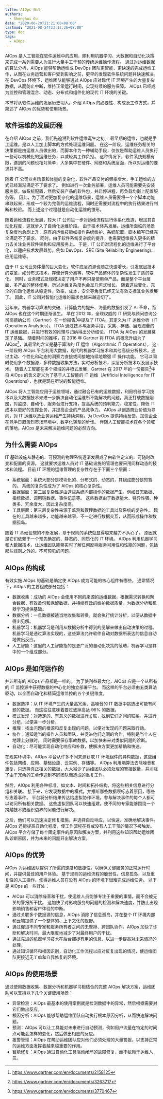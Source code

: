 ```yaml
---
title: AIOps 简介
authors:
  - Shenghui Gu
date: "2020-06-20T21:21:00+08:00"
lastmod: "2021-08-24T23:12:36+08:00"
type: doc
tags:
  - AIOps
---
```


AIOps 是人工智能在软件运维中的应用，即利用机器学习、大数据和自动化决策来完成一系列需要人为进行大量手工干预的传统运维操作流程。
通过对运维数据的算法分析，AIOps 能够帮助运维或 DevOps 团队更智能、更快速的完成运维工作，从而在业务运营和客户受到影响之前，更早的发现软件系统问题并快速解决。
在 DevOps 环境下，运维团队能够通过 AIOps 应对现代 IT 环境产生的大量复杂数据，从而防止中断，维持正常运行时间，实现持续的服务保障。
AIOps 已经成为监控和管理混合、动态、分布式和组件化的现代 IT 环境的关键。

本节将从软件运维的发展历史切入，介绍 AIOps 的必要性、构成及工作方式，并简述了 AIOps 的优势和使用场景。

<!-- more -->

## 软件运维的发展历程

在介绍 AIOps 之前，我们先追溯到软件运维诞生之初。
最早期的运维，也就是手工运维，是以人工加上脚本的方式处理运维问题。
在这一阶段，运维任务相关的决策都是由运维人员做出的，而脚本作为一种辅助手段，仅仅是帮助运维人员执行一些可以机械化的运维任务，以减轻其工作负担。
这种情况下，软件系统规模有限，遇到的问题也相对简单，大多集中在硬件、网络和系统层面，所以对运维的要求并不高。

随着 IT 公司业务场景和体量的复杂化，软件产品交付的频率增大，手工运维的方式已经渐渐满足不了要求了。
例如进行一次业务部署，运维人员可能需要先安装服务器，做系统配置，然后安装产品的软件包，并启停进程，再负载均衡上配置服务等。
因此，为了面对更加复杂化的运维场景，运维人员需要将一个个脚本功能串联起来，形成一个较为完善的运维流程，同时还需要对流程中的执行结果进行判断和校验。
而上述这个过程就是自动化运维的雏形。

随着运维流程化发展，较大 IT 公司进一步对运维流程进行体系化改造，增加其自动化程度，这就步入了自动化运维阶段。
由于技术体系发展，运维所面临的场景复杂度也急剧上升，原有的运维技能如操作系统维护、系统配置、脚本编写已经完全满足不了要求。
同时，由于软件系统复杂度的提升，也需要运维投入更多的精力去关注业务软件架构和应用服务上。
于是，IT 公司对流程化的运维进行了平台化，以适应技术发展趋势，例如 DevOps、SRE (Site Reliability Engineering)、应用运维等。

由于 IT 公司业务体量的巨大变化，软件底层资源也随之快速增长，引发底层技术的变革，如分布式技术，存储计算分离等，软件产品整体的复杂性发生了质的变化。
同时，业务模式及规模决定了用户不再只是使用单产品，而是整个平台层面、多产品的整体使用，所以运维复杂度也会呈几何式增长。
随着这些变化，完全的自动化运维从稳定性，效率，成本，安全等角度已经无法有效支撑其业务发展了。
因此，IT 公司对智能化运维的需求也越来越迫切了。

近年来，机器学习算法的突破、计算能力的提升、海量的数据引发了 AI 革命，而 AIOps 也在这个时期逐渐诞生。
早在 2012 年，全球权威的 IT 研究与顾问咨询公司高德纳公司（Gartner）在一份报告[^1]中提及了 ITOA，其定义为 IT 运维分析（IT Operations Analytics）。
ITOA 通过技术与服务手段，采集、存储、展现海量的 IT 运维数据，并进行有效的推理与归纳得出分析结论。
ITOA 为 AIOps 的发展奠定了基础。
随着时间的推移，在 2016 年 Gartner 将 ITOA 的概念升级为了 AIOps[^2]，其最早的含义是基于算法的 IT 运维（Algorithmic IT Operations）。
这一阶段的 AIOps 平台利用大数据，现代的机器学习技术和其他高级分析技术，通过主动、个性化和动态的洞察力直接或间接地持续地增强 IT 操作功能。
它可以同时使用多个数据源，多种数据收集方法，实时分析技术，深层分析技术以及展示技术。
随着人工智能在多个领域的井喷式发展，Gartner 在 2017 年的一份报告[^3]中将 AIOps 的含义定义为了基于人工智能的 IT 运维（Artificial Intelligence for IT Operations），也就是现在所说的智能运维。

AIOps 将人工智能应用于运维领域，通过融合已有的运维数据，利用机器学习技术以及大数据技术来进一步解决自动化运维所不能解决的问题，真正打破数据烟囱，对监控、自动化、服务台进行支持，提高系统的预判能力、稳定性、降低 IT 成本以更好的支撑业务，并提高企业的产品竞争力。
AIOps 以创造商业价值为导向，对 IT 运维以及业务运维产生持续洞察，为 DevOps 提供持续反馈，加快企业在竞争日趋激烈市场环境中，数字化转型的步伐。
伴随人工智能技术在各个领域的落地，AIOps 是未来解决运维问题的必然方向。

## 为什么需要 AIOps

IT 基础设施从静态的、可预测的物理系统逐渐发展成了由软件定义的、可随时改变和配置的资源。
这就要求运维人员对 IT 基础设施的管理也要采用同样动态的技术和流程。
目前 IT 环境的运维管理的复杂性存在于下面三个层面：

- 系统层面：系统大部分是模块化的、分布式的、动态的，其组成部分是短暂的。
  系统的复杂性成为了 AIOps 的核心复杂性。
- 数据层面：第二层复杂性是由这些系统内部操作的数据产生，例如日志数据、指标数据、调用链数据、事件记录等。
  这些数据由于数据量大、特异性强、种类多、冗余度大，因此复杂度高。
- 工具层面：第三层复杂性来源于监测和管理数据的工具以及系统的复杂性。
  现在的工具越来越多，功能越来越窄，不一定进行数据交互，从而形成操作和数据孤岛。

随着 IT 基础设施的不断发展，基于规则的系统就显得越来越力不从心了。
原因就是它们依赖于一个预先确定的、静态的、同质化的 IT 环境。
AIOps 利用机器学习和大数据技术，让运维团队能够实时了解任何影响服务可用性和性能的问题，包括那些规则之外的、不可预见的问题。

## AIOps 的构成

有效实施 AIOps 的基础是确定使 AIOps 成为可能的核心组件有哪些。
通常情况下，AIOps 的主要组成部分包括：

- 数据收集：成功的 AIOps 会使用不同的来源的运维数据，根据需求转换和聚合数据，有效备份和保留数据，并持续有效的维护数据质量，为数据分析和机器学习提供基础。
- 数据分析：一旦数据被适当地收集和转换，就会执行统计分析，以便从数据中得出见解。
- 机器学习：机器学习是利用从数据分析中得到的见解来做出自动决策的过程。
  机器学习是通过算法实现的，这些算法允许软件自动对数据所表达的信息自动地做出反应。
- 人工智能：这里的人工智能指的是更广泛的自动化决策的范畴，机器学习是其中的一个组成部分。

## AIOps 是如何运作的

并非所有的 AIOps 产品都是一样的。
为了使利益最大化，AIOps 应是一个从所有的 IT 监控源中获得数据的中心化的独立部署平台。
而这样的平台必须由五类算法驱动，以全面自动化和精简运维监控的五个关键维度。

- 数据选择：从 IT 环境产生的大量高冗余、高噪音的 IT 数据中挑选出可能有问题的数据。
  而这往往意味着要过滤掉高达 99% 的数据。
- 模式发现：对选定的、有意义的数据进行关联，找到它们之间的联系，并进行分组，以便进一步分析。
- 推理：找出问题的根源和反复出现的问题，以便对发现的问题采取行动。
- 协作：通知适当的操作人员和团队，并促进他们之间的合作，特别是当个人在地理上分散时。
  同时需要保存事故数据，以加快未来对类似问题的诊断。
- 自动化：尽可能实现自动化响应和补救，使解决方案更加精确和快速。

在现实环境中，AIOps 平台从许多不同来源获取 IT 环境组件的异构数据，这些组件包括网络、应用、基础设施、云实例、存储等。
AIOps 利用熵算法去除噪音和重复，只选择真正相关的数据，大大减少了运维团队必须处理的警报数量，并消除了由于冗余的工单传送到不同团队而造成的重复工作。

然后，AIOps 利用各种标准，如文本、时间和拓扑结构，将这些相关信息进行分组和关联。
接下来，它发现数据中的模式，并推断哪些数据项标志着原因，哪些标志着事件。
平台将分析结果传达给虚拟协作环境，参与解决事件的每个人都可以访问所有相关数据。
这些虚拟团队可以快速组建，使不同的专家能够围绕一个跨越技术或组织边界的问题进行解决。

之后，他们可以迅速决定修复措施，并选择自动响应，以快速、准确地解决事件。
AIOps 还能提高自动化程度，使工作流程在有或没有人工干预的情况下被触发。
AIOps 平台存储了每个固定事件的原因和解决方案，并利用这些知识帮助运维团队诊断原因，并为未来的问题开出解决方案。

## AIOps 的优势

AIOps 为运维团队提供了所需的速度和敏捷性，以确保关键服务的正常运行时间，并提供最佳的用户体验。
基于规则的运维流程的脆弱性，信息孤岛，以及重复性的人工操作，使得运维人员在没有 AIOps 的环境下很难完成运维任务。
以下是 AIOps 的一些好处：

- AIOps 可以消除噪音和干扰，使运维人员能够专注于重要的事情，而不会被无关的警报所干扰。
  这加快了对影响服务的问题的检测和解决速度，并防止出现影响销售和客户体验的中断。
- 通过关联多个数据源的信息，AIOps 消除了信息孤岛，并在整个 IT 环境内部和云端提供了一个整体的、上下文化的视野。
- 通过促进不同专家和服务所有者之间的无摩擦、跨团队协作，AIOps 加快了诊断和解决时间，最大限度地减少了对最终用户的干扰。
- 通过先进的机器学习技术在后台捕捉有用的信息，以进一步提高对未来情况的处理。
- 通过知识循环和根因识别，自动化工作流程以应对反复出现的情况，使运维团队更接近无工单和自我修复的环境。

## AIOps 的使用场景

通过使用数据收集、数据分析和机器学习相结合的完整 AIOps 解决方案，运维团队可以支持以下几个关键使用场景：

- 异常检测：AIOps 最基本的使用案例就是检测数据中的异常，然后根据需要对它们做出反应。
- 根因分析：AIOps 能够帮助运维团队自动执行根本原因分析，从而快速解决问题。
- 预测：AIOps 可以让工具能对未来进行自动预测，例如用户流量在特定的时间点可能会怎样的变化，然后做出相应的反应。
- 报警管理：AIOps 在帮助运维团队应对他们必须处理的大量警报，以支持正常的运维方面发挥着越来越重要的作用。
- 智能修复：AIOps 通过自动化工具驱动闭环的故障修复，而不依赖于运维人员。

[^1]: <https://www.gartner.com/en/documents/2158125>
[^2]: <https://www.gartner.com/en/documents/3263717>
[^3]: <https://www.gartner.com/en/documents/3770467>
